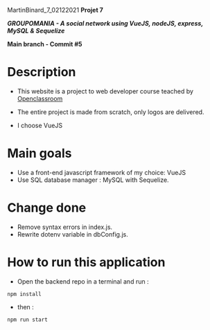 MartinBinard_7_02122021
**Projet 7**

***GROUPOMANIA - A social network using VueJS, nodeJS, express, MySQL & Sequelize***

**Main branch - Commit #5**

# Description

* This website is a project to web developer course teached by [Openclassroom](https://openclassrooms.com/en/paths/141-web-developer)

* The entire project is made from scratch, only logos are delivered.
* I choose VueJS 

# Main goals

* Use a front-end javascript framework of my choice: VueJS
* Use SQL database manager : MySQL with Sequelize.

# Change done

* Remove syntax errors in index.js.
* Rewrite dotenv variable in dbConfig.js.

# How to run this application

* Open the backend repo in a terminal and run :
```
npm install
```
* then : 
```
npm run start
```